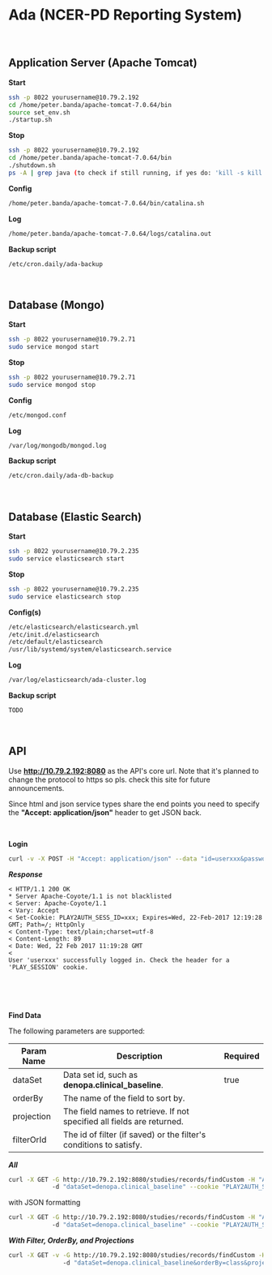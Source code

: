 # Ada (NCER-PD Reporting System)
<br/>

## Application Server (Apache Tomcat)

**Start**
```bash
ssh -p 8022 yourusername@10.79.2.192
cd /home/peter.banda/apache-tomcat-7.0.64/bin
source set_env.sh
./startup.sh
```

**Stop**
```bash
ssh -p 8022 yourusername@10.79.2.192
cd /home/peter.banda/apache-tomcat-7.0.64/bin
./shutdown.sh
ps -A | grep java (to check if still running, if yes do: 'kill -s kill pid')
```

**Config**
```bash
/home/peter.banda/apache-tomcat-7.0.64/bin/catalina.sh
````

**Log**
```bash
/home/peter.banda/apache-tomcat-7.0.64/logs/catalina.out
```

**Backup script**
```bash
/etc/cron.daily/ada-backup
```

<br/>

## Database (Mongo)

**Start**
```bash
ssh -p 8022 yourusername@10.79.2.71
sudo service mongod start
```

**Stop**
```bash
ssh -p 8022 yourusername@10.79.2.71
sudo service mongod stop
```

**Config**
```bash
/etc/mongod.conf
```

**Log**
```bash
/var/log/mongodb/mongod.log
```

**Backup script**
```bash
/etc/cron.daily/ada-db-backup
```

<br/>

## Database (Elastic Search)

**Start**
```bash
ssh -p 8022 yourusername@10.79.2.235
sudo service elasticsearch start
```

**Stop**
```bash
ssh -p 8022 yourusername@10.79.2.235
sudo service elasticsearch stop
```

**Config(s)**
```bash
/etc/elasticsearch/elasticsearch.yml
/etc/init.d/elasticsearch
/etc/default/elasticsearch
/usr/lib/systemd/system/elasticsearch.service
```

**Log**
```bash
/var/log/elasticsearch/ada-cluster.log
```

**Backup script**
```bash
TODO
```

<br/>

## API

Use **http://10.79.2.192:8080** as the API's core url. Note that it's planned to change the protocol to https so pls. check this site for future announcements.

Since html and json service types share the end points you need to specify the **"Accept: application/json"** header to get JSON back.

<br/>

**Login**
```bash
curl -v -X POST -H "Accept: application/json" --data "id=userxxx&password=yyy" http://10.79.2.192:8080/login
```

***Response***

```
< HTTP/1.1 200 OK
* Server Apache-Coyote/1.1 is not blacklisted
< Server: Apache-Coyote/1.1
< Vary: Accept
< Set-Cookie: PLAY2AUTH_SESS_ID=xxx; Expires=Wed, 22-Feb-2017 12:19:28 GMT; Path=/; HttpOnly
< Content-Type: text/plain;charset=utf-8
< Content-Length: 89
< Date: Wed, 22 Feb 2017 11:19:28 GMT
< 
User 'userxxx' successfully logged in. Check the header for a 'PLAY_SESSION' cookie.
```
<br/>
<br/>
<br/>

**Find Data**

The following parameters are supported:

 Param Name    | Description   | Required 
 ------------- | ------------- | -------------
 dataSet       | Data set id, such as __denopa.clinical_baseline__. | true 
 orderBy       | The name of the field to sort by.   | 
 projection    | The field names to retrieve. If not specified all fields are returned.    |
 filterOrId    | The id of filter (if saved) or the filter's conditions to satisfy.     |

***All***

```bash
curl -X GET -G http://10.79.2.192:8080/studies/records/findCustom -H "Accept: application/json"
            -d "dataSet=denopa.clinical_baseline" --cookie "PLAY2AUTH_SESS_ID=xxx"
```

with JSON formatting

```bash
curl -X GET -G http://10.79.2.192:8080/studies/records/findCustom -H "Accept: application/json"
            -d "dataSet=denopa.clinical_baseline" --cookie "PLAY2AUTH_SESS_ID=xxx" | jq .
```

***With Filter, OrderBy, and Projections***

```bash
curl -X GET -v -G http://10.79.2.192:8080/studies/records/findCustom -H "Accept: application/json"
               -d "dataSet=denopa.clinical_baseline&orderBy=class&projection=class&projection=sepal-length" --cookie "PLAY2AUTH_SESS_ID=xxx" | jq .
```
